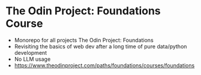 # The Odin Project: Foundations Course
- Monorepo for all projects The Odin Project: Foundations
- Revisiting the basics of web dev after a long time of pure data/python development
- No LLM usage 
- https://www.theodinproject.com/paths/foundations/courses/foundations 

